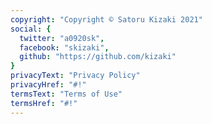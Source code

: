 ```yaml
---
copyright: "Copyright © Satoru Kizaki 2021"
social: {
  twitter: "a0920sk",
  facebook: "skizaki",
  github: "https://github.com/kizaki"
}
privacyText: "Privacy Policy"
privacyHref: "#!"
termsText: "Terms of Use"
termsHref: "#!"
---
```

